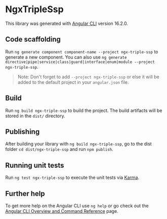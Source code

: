 # NgxTripleSsp

This library was generated with [Angular CLI](https://github.com/angular/angular-cli) version 16.2.0.

## Code scaffolding

Run `ng generate component component-name --project ngx-triple-ssp` to generate a new component. You can also use `ng generate directive|pipe|service|class|guard|interface|enum|module --project ngx-triple-ssp`.
> Note: Don't forget to add `--project ngx-triple-ssp` or else it will be added to the default project in your `angular.json` file. 

## Build

Run `ng build ngx-triple-ssp` to build the project. The build artifacts will be stored in the `dist/` directory.

## Publishing

After building your library with `ng build ngx-triple-ssp`, go to the dist folder `cd dist/ngx-triple-ssp` and run `npm publish`.

## Running unit tests

Run `ng test ngx-triple-ssp` to execute the unit tests via [Karma](https://karma-runner.github.io).

## Further help

To get more help on the Angular CLI use `ng help` or go check out the [Angular CLI Overview and Command Reference](https://angular.io/cli) page.
